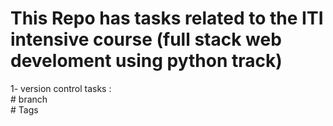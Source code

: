 # This Repo has tasks related to the ITI intensive course (full stack web develoment using python track)<br>
1- version control tasks : <br>
     # branch <br>
     # Tags <br>
